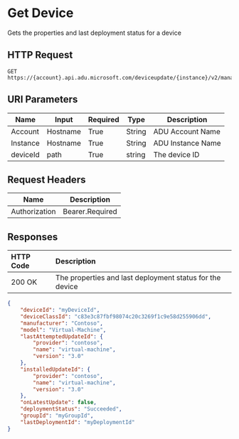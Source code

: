 # Get Device

Gets the properties and last deployment status for a device

## HTTP Request

```http
GET https://{account}.api.adu.microsoft.com/deviceupdate/{instance}/v2/management/devices/{deviceId}
```

## URI Parameters

Name|Input|Required|Type|Description
----|------|------|------|------|
Account| Hostname|True|String|ADU Account Name
Instance| Hostname|True|String|ADU Instance Name
deviceId | path | True | string | The device ID

## Request Headers

Name|Description
----|------|
Authorization| Bearer.Required

## Responses

|   HTTP Code   |   Description  |
| :--------- | :---- |
|  200 OK | The properties and last deployment status for the device |

```json
{
    "deviceId": "myDeviceId",
    "deviceClassId": "c83e3c87fbf98074c20c3269f1c9e58d255906dd",
    "manufacturer": "Contoso",
    "model": "Virtual-Machine",
    "lastAttemptedUpdateId": {
        "provider": "contoso",
        "name": "virtual-machine",
        "version": "3.0"
    },
    "installedUpdateId": {
        "provider": "contoso",
        "name": "virtual-machine",
        "version": "3.0"
    },
    "onLatestUpdate": false,
    "deploymentStatus": "Succeeded",
    "groupId": "myGroupId",
    "lastDeploymentId": "myDeploymentId"
}
```
